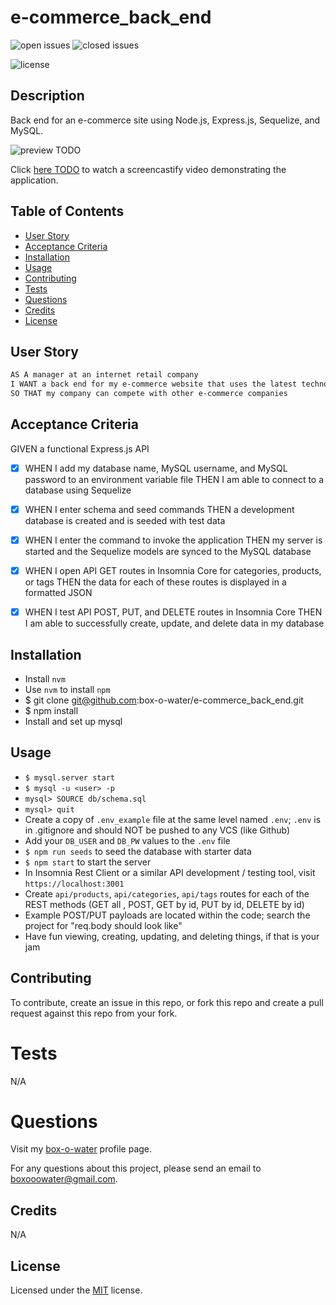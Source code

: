 # e-commerce_back_end

![open issues](https://img.shields.io/github/issues-raw/box-o-water/e-commerce_back_end)
![closed issues](https://img.shields.io/github/issues-closed-raw/box-o-water/e-commerce_back_end)

![license](https://img.shields.io/static/v1?label=license&message=MIT&color=blue)

## Description

Back end for an e-commerce site using Node.js, Express.js, Sequelize, and MySQL.

![preview TODO]()

Click [here TODO]() to watch a screencastify video demonstrating the application.

## Table of Contents

- [User Story](#user-story)
- [Acceptance Criteria](#acceptance-criteria)
- [Installation](#installation)
- [Usage](#usage)
- [Contributing](#contributing)
- [Tests](#tests)
- [Questions](#questions)
- [Credits](#credits)
- [License](#license)

## User Story

```md
AS A manager at an internet retail company
I WANT a back end for my e-commerce website that uses the latest technologies
SO THAT my company can compete with other e-commerce companies
```

## Acceptance Criteria

GIVEN a functional Express.js API

- [x] WHEN I add my database name, MySQL username, and MySQL password to an environment variable file
      THEN I am able to connect to a database using Sequelize

- [x] WHEN I enter schema and seed commands
      THEN a development database is created and is seeded with test data

- [x] WHEN I enter the command to invoke the application
      THEN my server is started and the Sequelize models are synced to the MySQL database

- [x] WHEN I open API GET routes in Insomnia Core for categories, products, or tags
      THEN the data for each of these routes is displayed in a formatted JSON

- [x] WHEN I test API POST, PUT, and DELETE routes in Insomnia Core
      THEN I am able to successfully create, update, and delete data in my database

## Installation

- Install `nvm`
- Use `nvm` to install `npm`
- $ git clone git@github.com:box-o-water/e-commerce_back_end.git
- $ npm install
- Install and set up mysql

## Usage

- `$ mysql.server start`
- `$ mysql -u <user> -p`
- `mysql> SOURCE db/schema.sql`
- `mysql> quit`
- Create a copy of `.env_example` file at the same level named `.env`; `.env` is in .gitignore and should NOT be pushed to any VCS (like Github)
- Add your `DB_USER` and `DB_PW` values to the `.env` file
- `$ npm run seeds` to seed the database with starter data
- `$ npm start` to start the server
- In Insomnia Rest Client or a similar API development / testing tool, visit `https://localhost:3001`
- Create `api/products`, `api/categories`, `api/tags` routes for each of the REST methods (GET all , POST, GET by id, PUT by id, DELETE by id)
- Example POST/PUT payloads are located within the code; search the project for "req.body should look like"
- Have fun viewing, creating, updating, and deleting things, if that is your jam

## Contributing

To contribute, create an issue in this repo, or fork this repo and create a pull request against this repo from your fork.

# Tests

N/A

# Questions

Visit my [box-o-water](https://github.com/box-o-water) profile page.

For any questions about this project, please send an email to <boxooowater@gmail.com>.

## Credits

N/A

## License

Licensed under the [MIT](/LICENSE) license.
